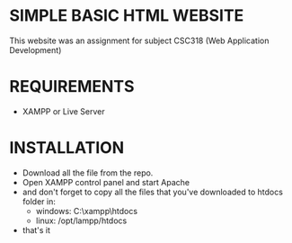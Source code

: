 # SIMPLE BASIC HTML WEBSITE
This website was an assignment for subject CSC318 (Web Application Development)

# REQUIREMENTS
  - XAMPP or Live Server
  
# INSTALLATION
 - Download all the file from the repo.
 - Open XAMPP control panel and start Apache
 - and don't forget to copy all the files that you've downloaded to htdocs folder in:
    - windows: C:\xampp\htdocs
    - linux: /opt/lampp/htdocs
 - that's it
